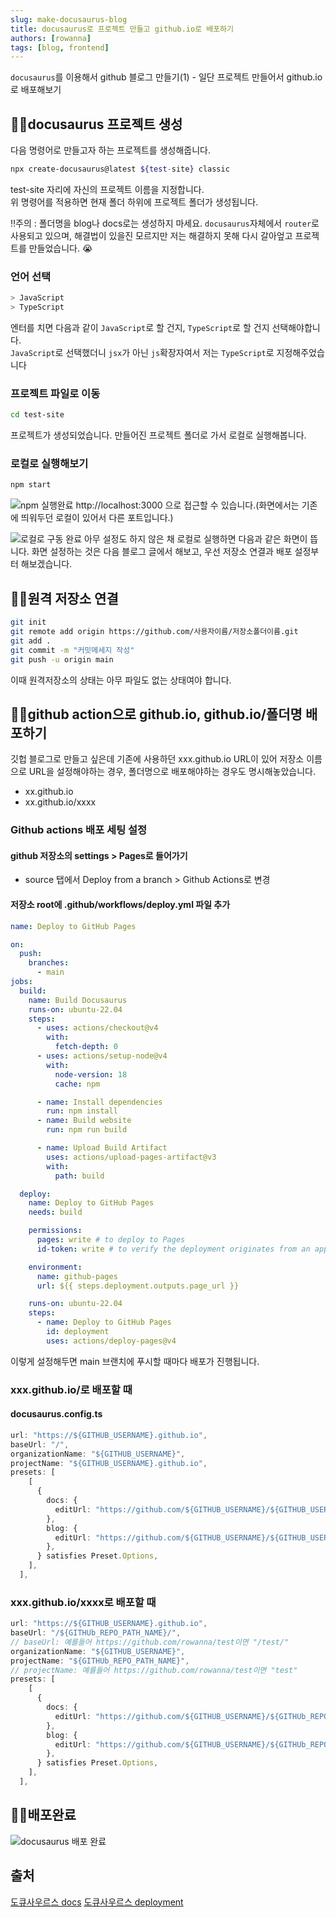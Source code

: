 ```yaml
---
slug: make-docusaurus-blog
title: docusaurus로 프로젝트 만들고 github.io로 배포하기
authors: [rowanna]
tags: [blog, frontend]
---
```


`docusaurus`를 이용해서 github 블로그 만들기(1) - 일단 프로젝트 만들어서 github.io로 배포해보기

<!-- truncate -->

## 👩‍💻docusaurus 프로젝트 생성

다음 명령어로 만들고자 하는 프로젝트를 생성해줍니다.

```bash
npx create-docusaurus@latest ${test-site} classic
```

test-site 자리에 자신의 프로젝트 이름을 지정합니다.  
위 명령어를 적용하면 현재 폴더 하위에 프로젝트 폴더가 생성됩니다.

‼️주의 : 폴더명을 blog나 docs로는 생성하지 마세요. `docusaurus`자체에서 `router`로 사용되고 있으며, 해결법이 있을진 모르지만 저는 해결하지 못해 다시 갈아엎고 프로젝트를 만들었습니다. 😭

### 언어 선택

```bash
> JavaScript
> TypeScript
```

엔터를 치면 다음과 같이 `JavaScript`로 할 건지, `TypeScript`로 할 건지 선택해야합니다.  
`JavaScript`로 선택했더니 `jsx`가 아닌 `js`확장자여서 저는 `TypeScript`로 지정해주었습니다

### 프로젝트 파일로 이동

```bash
cd test-site
```

프로젝트가 생성되었습니다. 만들어진 프로젝트 폴더로 가서 로컬로 실행해봅니다.

### 로컬로 실행해보기

```bash
npm start
```

![npm 실행완료](image.png)
http://localhost:3000 으로 접근할 수 있습니다.(화면에서는 기존에 띄워두던 로컬이 있어서 다른 포트입니다.)

![로컬로 구동 완료](image-1.png)
아무 설정도 하지 않은 채 로컬로 실행하면 다음과 같은 화면이 뜹니다.
화면 설정하는 것은 다음 블로그 글에서 해보고, 우선 저장소 연결과 배포 설정부터 해보겠습니다.

## 👩‍💻원격 저장소 연결

```bash
git init
git remote add origin https://github.com/사용자이름/저장소폴더이름.git
git add .
git commit -m "커밋메세지 작성"
git push -u origin main
```

이때 원격저장소의 상태는 아무 파일도 없는 상태여야 합니다.

## 👩‍💻github action으로 github.io, github.io/폴더명 배포하기

깃헙 블로그로 만들고 싶은데 기존에 사용하던 xxx.github.io URL이 있어 저장소 이름으로 URL을 설정해야하는 경우, 폴더명으로 배포해야하는 경우도 명시해놓았습니다.

- xx.github.io
- xx.github.io/xxxx

### Github actions 배포 세팅 설정

#### github 저장소의 settings > Pages로 들어가기

- source 탭에서 Deploy from a branch > Github Actions로 변경

#### 저장소 root에 .github/workflows/deploy.yml 파일 추가

```yml
name: Deploy to GitHub Pages

on:
  push:
    branches:
      - main
jobs:
  build:
    name: Build Docusaurus
    runs-on: ubuntu-22.04
    steps:
      - uses: actions/checkout@v4
        with:
          fetch-depth: 0
      - uses: actions/setup-node@v4
        with:
          node-version: 18
          cache: npm

      - name: Install dependencies
        run: npm install
      - name: Build website
        run: npm run build

      - name: Upload Build Artifact
        uses: actions/upload-pages-artifact@v3
        with:
          path: build

  deploy:
    name: Deploy to GitHub Pages
    needs: build

    permissions:
      pages: write # to deploy to Pages
      id-token: write # to verify the deployment originates from an appropriate source

    environment:
      name: github-pages
      url: ${{ steps.deployment.outputs.page_url }}

    runs-on: ubuntu-22.04
    steps:
      - name: Deploy to GitHub Pages
        id: deployment
        uses: actions/deploy-pages@v4
```

이렇게 설정해두면 main 브랜치에 푸시할 때마다 배포가 진행됩니다.

### xxx.github.io/로 배포할 때

#### docusaurus.config.ts

```typescript
url: "https://${GITHUB_USERNAME}.github.io",
baseUrl: "/",
organizationName: "${GITHUB_USERNAME}",
projectName: "${GITHUB_USERNAME}.github.io",
presets: [
    [
      {
        docs: {
          editUrl: "https://github.com/${GITHUB_USERNAME}/${GITHUB_USERNAME}.github.io/tree/main",
        },
        blog: {
          editUrl: "https://github.com/${GITHUB_USERNAME}/${GITHUB_USERNAME}.github.io/tree/main",
        },
      } satisfies Preset.Options,
    ],
  ],
```

### xxx.github.io/xxxx로 배포할 때

```typescript
url: "https://${GITHUB_USERNAME}.github.io",
baseUrl: "/${GITHUb_REPO_PATH_NAME}/",
// baseUrl: 예를들어 https://github.com/rowanna/test이면 "/test/"
organizationName: "${GITHUB_USERNAME}",
projectName: "${GITHUb_REPO_PATH_NAME}",
// projectName: 예를들어 https://github.com/rowanna/test이면 "test"
presets: [
    [
      {
        docs: {
          editUrl: "https://github.com/${GITHUB_USERNAME}/${GITHUb_REPO_PATH_NAME}/tree/main",
        },
        blog: {
          editUrl: "https://github.com/${GITHUB_USERNAME}/${GITHUb_REPO_PATH_NAME}/tree/main",
        },
      } satisfies Preset.Options,
    ],
  ],
```

## 👩‍💻배포완료

![docusaurus 배포 완료](image-2.png)

## 출처

[도큐사우르스 docs](https://docusaurus.io/docs)
[도큐사우르스 deployment](https://docusaurus.io/docs/deployment)
